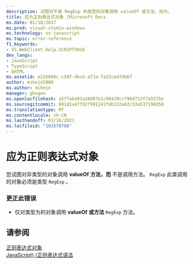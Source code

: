 ```yaml
---
description: 试图对不是 RegExp 的类型的对象调用 valueOf 或方法，则为。
title: 应为正则表达式对象 |Microsoft Docs
ms.date: 01/18/2017
ms.prod: visual-studio-windows
ms.technology: vs-javascript
ms.topic: error-reference
f1_keywords:
- VS.WebClient.Help.SCRIPT5016
dev_langs:
- JavaScript
- TypeScript
- DHTML
ms.assetid: e226096c-c58f-4bcb-a71e-fa32ce474b67
author: mikejo5000
ms.author: mikejo
manager: ghogen
ms.openlocfilehash: a5ffabd91a28d07e1c96439ccf96d713f7a557be
ms.sourcegitcommit: 691d2a47f92f991241fdb132a82c53a537198d50
ms.translationtype: MT
ms.contentlocale: zh-CN
ms.lasthandoff: 03/16/2021
ms.locfileid: "103570786"
---
```

# <a name="regular-expression-object-expected"></a>应为正则表达式对象
您试图对非类型的对象调用 **valueOf** **方法，而** 不是调用方法。 `RegExp` 此类调用的对象必须是类型 `RegExp` 。  
  
### <a name="to-correct-this-error"></a>更正此错误  
  
- 仅对类型为的对象调用 **valueOf** **或方法** `RegExp` 方法。  
  
## <a name="see-also"></a>请参阅  
 [正则表达式对象](https://developer.mozilla.org/docs/Web/JavaScript/Reference/Global_Objects/RegExp)   
 [JavaScript)  (正则表达式语法 ](/previous-versions/1400241x(v=vs.100))
